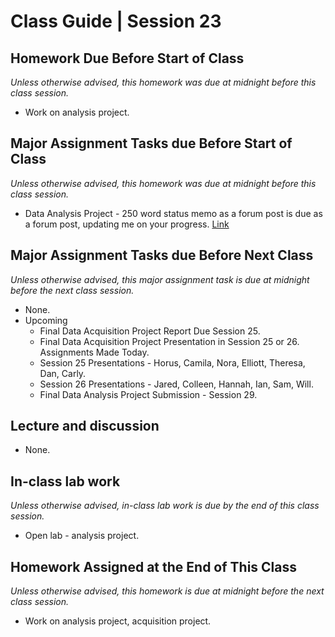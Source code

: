 # Class Guide | Session 23

## Homework Due Before Start of Class
*Unless otherwise advised, this homework was due at midnight before this class session.*

* Work on analysis project.

## Major Assignment Tasks due Before Start of Class
*Unless otherwise advised, this homework was due at midnight before this class session.*

* Data Analysis Project - 250 word status memo as a forum post is due as a forum post, updating me on your progress. [Link](../../major-assignments/data-analysis-project/readme.md)

## Major Assignment Tasks due Before Next Class
*Unless otherwise advised, this major assignment task is due at midnight before the next class session.*   

* None.
* Upcoming
  * Final Data Acquisition Project Report Due Session 25.
  * Final Data Acquisition Project Presentation in Session 25 or 26. Assignments Made Today.
  * Session 25 Presentations - Horus, Camila, Nora, Elliott, Theresa, Dan, Carly.
  * Session 26 Presentations - Jared, Colleen, Hannah, Ian, Sam, Will.
  * Final Data Analysis Project Submission - Session 29.

## Lecture and discussion
* None.

## In-class lab work
*Unless otherwise advised, in-class lab work is due by the end of this class session.*   

* Open lab - analysis project.

## Homework Assigned at the End of This Class
*Unless otherwise advised, this homework is due at midnight before the next class session.*  

* Work on analysis project, acquisition project.
